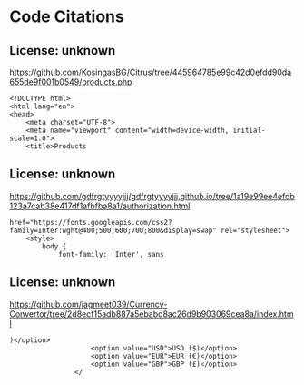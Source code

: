 # Code Citations

## License: unknown
https://github.com/KosingasBG/Citrus/tree/445964785e99c42d0efdd90da655de9f001b0549/products.php

```
<!DOCTYPE html>
<html lang="en">
<head>
    <meta charset="UTF-8">
    <meta name="viewport" content="width=device-width, initial-scale=1.0">
    <title>Products
```


## License: unknown
https://github.com/gdfrgtyyyyjjj/gdfrgtyyyyjjj.github.io/tree/1a19e99ee4efdb123a7cab38e417df1afbfba8a1/authorization.html

```
href="https://fonts.googleapis.com/css2?family=Inter:wght@400;500;600;700;800&display=swap" rel="stylesheet">
    <style>
        body {
            font-family: 'Inter', sans
```


## License: unknown
https://github.com/jagmeet039/Currency-Convertor/tree/2d8ecf15adb887a5ebabd8ac26d9b903069cea8a/index.html

```
)</option>
                    <option value="USD">USD ($)</option>
                    <option value="EUR">EUR (€)</option>
                    <option value="GBP">GBP (£)</option>
                </
```

